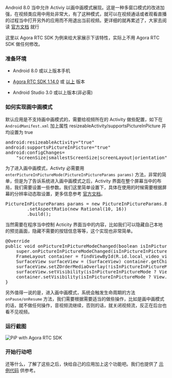 Android 8.0 当中允许 Activiy 以画中画模式展现。这是一种多窗口模式的改进加强，在视频类应用中用处非常大，有了这种模式，就可以在视频通话或者观看直播的过程当中打开另外的应用而不用退出当前视频。更详细的就再累述了，大家去阅读 [官方文档](https://developer.android.com/guide/topics/ui/picture-in-picture.html) 就行

这里以 Agora RTC SDK 为例来给大家展示下该特性，实际上不用 Agora RTC SDK 做任何修改。

### 准备环境

+ Android 8.0 或以上版本手机

+ [Agora RTC SDK 1.14.0](http://download.agora.io/sdk/release/Agora_Native_SDK_for_Android_v1_14_0_FULL.zip) 或 [以上](https://www.agora.io/cn/download/) 版本

+ Android Studio 3.0 或以上版本(非必需)

### 如何实现画中画模式
默认应用是不支持画中画模式的，需要给视频所在的 Activity 做些配置，如下在 `AndroidManifest.xml` 加上属性 resizeableActivity/supportsPictureInPicture 并均设置为 true
<pre>
android:resizeableActivity="true"
android:supportsPictureInPicture="true"
android:configChanges=
    "screenSize|smallestScreenSize|screenLayout|orientation"
</pre>

为了进入画中画模式，Activty 必需要用 `enterPictureInPictureMode(PictureInPictureParams params)` 方法，非常的简单，但是为了告诉系统进入画中画模式之后，Activity 界面在整个屏幕当中的布局，我们需要设置一些参数。我们这里简单设置下，具体在使用的时候需要根据屏幕的分辨率动态取设置，更多信息参考 [官方文档](https://developer.android.com/reference/android/app/PictureInPictureParams.Builder.html)。
<pre>
PictureInPictureParams params = new PictureInPictureParams.Builder()
        .setAspectRatio(new Rational(10, 16))
        .build();
</pre>

当然需要在程序当中控制 Acticity 界面当中的内容，比如我们可以隐藏自己本地的预览画面，隐藏不需要的按钮信息等等，这个实现也非常简单。
<pre>
@Override
public void onPictureInPictureModeChanged(boolean isInPictureInPictureMode, Configuration newConfig) {
    super.onPictureInPictureModeChanged(isInPictureInPictureMode, newConfig);
    FrameLayout container = findViewById(R.id.local_video_view_container);
    SurfaceView surfaceView = (SurfaceView) container.getChildAt(0);
    surfaceView.setZOrderMediaOverlay(!isInPictureInPictureMode);
    surfaceView.setVisibility(isInPictureInPictureMode ? View.GONE : View.VISIBLE);
    container.setVisibility(isInPictureInPictureMode ? View.GONE : View.VISIBLE);
}
</pre>

另外值得一说的是，进入画中画模式，系统会触发生命周期的方法 `onPause/onResume` 方法，我们需要根据需要适当的做些操作，比如是画中画模式的话，就不做任何操作，音视频流继续，否则的话，就关闭视频流，反正在后台也看不见视频。

### 运行截图
![PiP with Agora RTC SDK](https://github.com/AgoraIO/Agora-Picture-in-Picture-Android/blob/master/screenshots/pip-sample-agora.gif)

### 开始行动吧
还等什么，了解了这些之后，快给自己的应用加上这个功能吧。我们也提供了 [示例代码](https://github.com/AgoraIO/Agora-Picture-in-Picture-Android) 供参考。
